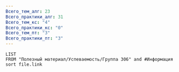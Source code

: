 ```yaml
---
Всего_тем_алг: 23
Всего_практики_алг: 31
Всего_тем_кс: "4"
Всего_практики_кс: "0"
Всего_тем_пт: "3"
Всего_практики_пт: "3"
---
```

```dataview
LIST
FROM "Полезный материал/Успеваемость/Группа 306" and #Информация 
sort file.link
```
